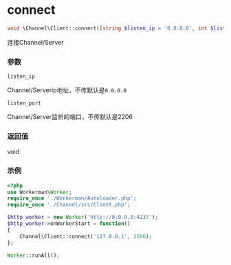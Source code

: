 # connect
```php
void \Channel\Client::connect([string $listen_ip = '0.0.0.0', int $listen_port = 2206])
```
连接Channel/Server

### 参数
``` listen_ip ```

Channel/Serverip地址，不传默认是```0.0.0.0```

``` listen_port ```

Channel/Server监听的端口，不传默认是2206

### 返回值
void



### 示例
```php
<?php
use Workerman\Worker;
require_once './Workerman/Autoloader.php';
require_once './Channel/src/Client.php';

$http_worker = new Worker('http://0.0.0.0:4237');
$http_worker->onWorkerStart = function()
{
    Channel\Client::connect('127.0.0.1', 2206);
};

Worker::runAll();
```

